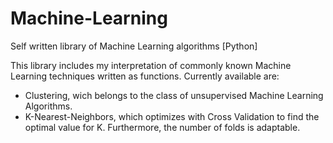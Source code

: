 # Machine-Learning
Self written library of Machine Learning algorithms [Python]

This library includes my interpretation of commonly known Machine Learning techniques written as functions. Currently available are:

- Clustering, wich belongs to the class of unsupervised Machine Learning Algorithms.
- K-Nearest-Neighbors, which optimizes with Cross Validation to find the optimal value for K. Furthermore, the number of    folds is adaptable.
